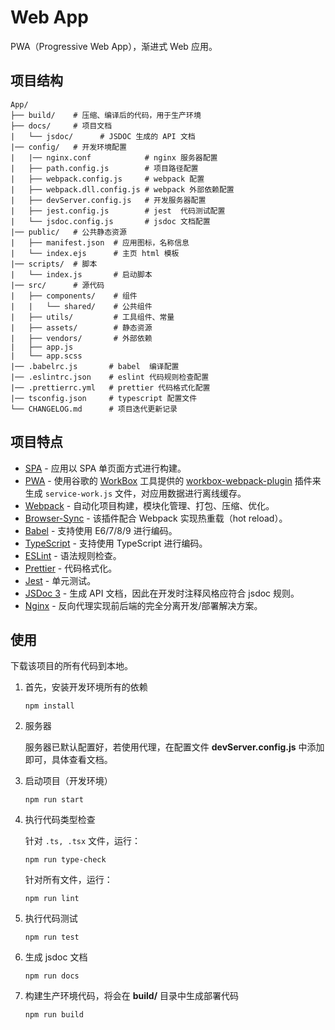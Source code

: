 # Web App

PWA（Progressive Web App），渐进式 Web 应用。

## 项目结构

    App/
    ├── build/    # 压缩、编译后的代码，用于生产环境
    ├── docs/     # 项目文档
    |   └── jsdoc/      # JSDOC 生成的 API 文档
    |── config/   # 开发环境配置
    |   |── nginx.conf            # nginx 服务器配置
    |   ├── path.config.js        # 项目路径配置
    |   ├── webpack.config.js     # webpack 配置
    |   ├── webpack.dll.config.js # webpack 外部依赖配置
    |   ├── devServer.config.js   # 开发服务器配置
    |   ├── jest.config.js        # jest  代码测试配置
    |   └── jsdoc.config.js       # jsdoc 文档配置
    |── public/   # 公共静态资源
    |   ├── manifest.json  # 应用图标，名称信息
    |   └── index.ejs      # 主页 html 模板
    |── scripts/  # 脚本
    |   └── index.js       # 启动脚本
    |── src/      # 源代码
    |   ├── components/    # 组件
    |   |   └── shared/    # 公共组件
    |   ├── utils/         # 工具组件、常量
    |   ├── assets/        # 静态资源
    |   ├── vendors/       # 外部依赖
    |   ├── app.js
    |   └── app.scss
    |── .babelrc.js       # babel  编译配置
    |── .eslintrc.json    # eslint 代码规则检查配置
    |── .prettierrc.yml   # prettier 代码格式化配置
    |── tsconfig.json     # typescript 配置文件
    └── CHANGELOG.md      # 项目迭代更新记录

## 项目特点

-   [SPA](https://en.wikipedia.org/wiki/Single-page_application) - 应用以 SPA 单页面方式进行构建。
-   [PWA](https://en.wikipedia.org/wiki/Progressive_web_applications) - 使用谷歌的 [WorkBox](https://developers.google.com/web/tools/workbox/) 工具提供的 [workbox-webpack-plugin](https://developers.google.com/web/tools/workbox/modules/workbox-webpack-plugin) 插件来生成 `service-work.js` 文件，对应用数据进行离线缓存。
-   [Webpack](https://webpack.js.org/) - 自动化项目构建，模块化管理、打包、压缩、优化。
-   [Browser-Sync](https://www.browsersync.io/) - 该插件配合 Webpack 实现热重载（hot reload）。
-   [Babel](https://babeljs.io/) - 支持使用 E6/7/8/9 进行编码。
-   [TypeScript](http://www.typescriptlang.org/) - 支持使用 TypeScript 进行编码。
-   [ESLint](https://eslint.org/) - 语法规则检查。
-   [Prettier](https://prettier.io/) - 代码格式化。
-   [Jest](https://jestjs.io/) - 单元测试。
-   [JSDoc 3](http://usejsdoc.org/) - 生成 API 文档，因此在开发时注释风格应符合 jsdoc 规则。
-   [Nginx](http://nginx.org/) - 反向代理实现前后端的完全分离开发/部署解决方案。

## 使用

下载该项目的所有代码到本地。

1.  首先，安装开发环境所有的依赖

        npm install

2.  服务器

    服务器已默认配置好，若使用代理，在配置文件 **devServer.config.js** 中添加即可，具体查看文档。

3.  启动项目（开发环境）

        npm run start

4.  执行代码类型检查

    针对 `.ts, .tsx` 文件，运行：

        npm run type-check

    针对所有文件，运行：

        npm run lint

5.  执行代码测试

        npm run test

6.  生成 jsdoc 文档

        npm run docs

7.  构建生产环境代码，将会在 **build/** 目录中生成部署代码

        npm run build
